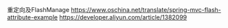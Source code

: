 重定向及FlashManage
https://www.oschina.net/translate/spring-mvc-flash-attribute-example
https://developer.aliyun.com/article/1382099
